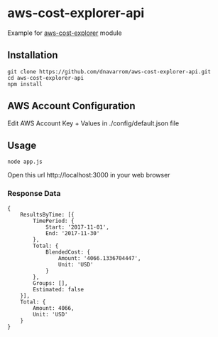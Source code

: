 # aws-cost-explorer-api


Example for [aws-cost-explorer](https://github.com/dnavarrom/aws-cost-explorer) module

## Installation

```
git clone https://github.com/dnavarrom/aws-cost-explorer-api.git
cd aws-cost-explorer-api
npm install
```


## AWS Account Configuration


Edit AWS Account Key + Values in ./config/default.json file 


## Usage

`node app.js`

Open this url http://localhost:3000 in your web browser


### Response Data

```
{
	ResultsByTime: [{
		TimePeriod: {
			Start: '2017-11-01',
			End: '2017-11-30'
		},
		Total: {
			BlendedCost: {
				Amount: '4066.1336704447',
				Unit: 'USD'
			}
		},
		Groups: [],
		Estimated: false
	}],
    Total: {
        Amount: 4066, 
        Unit: 'USD'
    }
}
```
